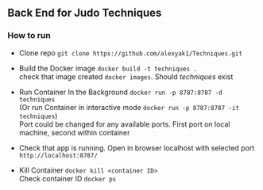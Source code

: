 ## Back End for Judo Techniques

### How to run
 - Clone repo `git clone https://github.com/alexyak1/Techniques.git`
 - Build the Docker image `docker build -t techniques .` <br/>
 check that image created `docker images`. Should *techniques* exist
 - Run Container In the Background `docker run -p 8787:8787 -d techniques` <br/>
 (Or run Container in interactive mode  `docker run -p 8787:8787 -it techniques`) <br/>
 Port could be changed for any available ports. First port on local machine, second within container <br/>
 - Check that app is running. Open in browser localhost with selected port `http://localhost:8787/` <br/>

 - Kill Container `docker kill <container ID>` <br/> Check container ID `docker ps`

